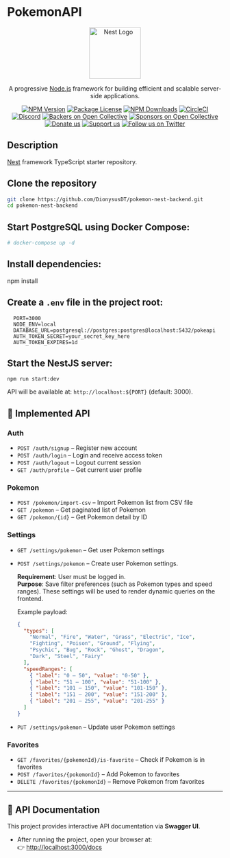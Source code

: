 # PokemonAPI
<p align="center">
  <a href="http://nestjs.com/" target="blank"><img src="https://nestjs.com/img/logo-small.svg" width="120" alt="Nest Logo" /></a>
</p>

[circleci-image]: https://img.shields.io/circleci/build/github/nestjs/nest/master?token=abc123def456
[circleci-url]: https://circleci.com/gh/nestjs/nest

  <p align="center">A progressive <a href="http://nodejs.org" target="_blank">Node.js</a> framework for building efficient and scalable server-side applications.</p>
    <p align="center">
<a href="https://www.npmjs.com/~nestjscore" target="_blank"><img src="https://img.shields.io/npm/v/@nestjs/core.svg" alt="NPM Version" /></a>
<a href="https://www.npmjs.com/~nestjscore" target="_blank"><img src="https://img.shields.io/npm/l/@nestjs/core.svg" alt="Package License" /></a>
<a href="https://www.npmjs.com/~nestjscore" target="_blank"><img src="https://img.shields.io/npm/dm/@nestjs/common.svg" alt="NPM Downloads" /></a>
<a href="https://circleci.com/gh/nestjs/nest" target="_blank"><img src="https://img.shields.io/circleci/build/github/nestjs/nest/master" alt="CircleCI" /></a>
<a href="https://discord.gg/G7Qnnhy" target="_blank"><img src="https://img.shields.io/badge/discord-online-brightgreen.svg" alt="Discord"/></a>
<a href="https://opencollective.com/nest#backer" target="_blank"><img src="https://opencollective.com/nest/backers/badge.svg" alt="Backers on Open Collective" /></a>
<a href="https://opencollective.com/nest#sponsor" target="_blank"><img src="https://opencollective.com/nest/sponsors/badge.svg" alt="Sponsors on Open Collective" /></a>
  <a href="https://paypal.me/kamilmysliwiec" target="_blank"><img src="https://img.shields.io/badge/Donate-PayPal-ff3f59.svg" alt="Donate us"/></a>
    <a href="https://opencollective.com/nest#sponsor"  target="_blank"><img src="https://img.shields.io/badge/Support%20us-Open%20Collective-41B883.svg" alt="Support us"></a>
  <a href="https://twitter.com/nestframework" target="_blank"><img src="https://img.shields.io/twitter/follow/nestframework.svg?style=social&label=Follow" alt="Follow us on Twitter"></a>
</p>
  <!--[![Backers on Open Collective](https://opencollective.com/nest/backers/badge.svg)](https://opencollective.com/nest#backer)
  [![Sponsors on Open Collective](https://opencollective.com/nest/sponsors/badge.svg)](https://opencollective.com/nest#sponsor)-->

## Description

[Nest](https://github.com/nestjs/nest) framework TypeScript starter repository.

## Clone the repository

```bash
git clone https://github.com/DionysusDT/pokemon-nest-backend.git
cd pokemon-nest-backend
```

## Start PostgreSQL using Docker Compose:

```bash
# docker-compose up -d
```

## Install dependencies:
npm install

## Create a `.env` file in the project root:
 ```env
   PORT=3000
   NODE_ENV=local
   DATABASE_URL=postgresql://postgres:postgres@localhost:5432/pokeapi
   AUTH_TOKEN_SECRET=your_secret_key_here
   AUTH_TOKEN_EXPIRES=1d
```

## Start the NestJS server:
 ```
npm run start:dev
```
API will be available at: `http://localhost:${PORT}` (default: 3000).

  ## 🚀 Implemented API

### Auth
- `POST /auth/signup` – Register new account
- `POST /auth/login` – Login and receive access token
- `POST /auth/logout` – Logout current session
- `GET /auth/profile` – Get current user profile

### Pokemon
- `POST /pokemon/import-csv` – Import Pokemon list from CSV file
- `GET /pokemon` – Get paginated list of Pokemon
- `GET /pokemon/{id}` – Get Pokemon detail by ID

### Settings
- `GET /settings/pokemon` – Get user Pokemon settings
- `POST /settings/pokemon` – Create user Pokemon settings.
  
  **Requirement**: User must be logged in.  
  **Purpose**: Save filter preferences (such as Pokemon types and speed ranges). These settings will be used to render dynamic queries on the frontend.  
  
  Example payload:  
  ```json
  {
    "types": [
      "Normal", "Fire", "Water", "Grass", "Electric", "Ice",
      "Fighting", "Poison", "Ground", "Flying",
      "Psychic", "Bug", "Rock", "Ghost", "Dragon",
      "Dark", "Steel", "Fairy"
    ],
    "speedRanges": [
      { "label": "0 – 50", "value": "0-50" },
      { "label": "51 – 100", "value": "51-100" },
      { "label": "101 – 150", "value": "101-150" },
      { "label": "151 – 200", "value": "151-200" },
      { "label": "201 – 255", "value": "201-255" }
    ]
  }
- `PUT /settings/pokemon` – Update user Pokemon settings

### Favorites
- `GET /favorites/{pokemonId}/is-favorite` – Check if Pokemon is in favorites
- `POST /favorites/{pokemonId}` – Add Pokemon to favorites
- `DELETE /favorites/{pokemonId}` – Remove Pokemon from favorites

---

## 📖 API Documentation

This project provides interactive API documentation via **Swagger UI**.
- After running the project, open your browser at:  
  👉 [http://localhost:3000/docs](http://localhost:3000/docs)  



